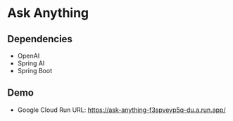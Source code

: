 # Ask Anything

## Dependencies

* OpenAI
* Spring AI
* Spring Boot

## Demo

* Google Cloud Run URL: https://ask-anything-f3spveyp5q-du.a.run.app/
